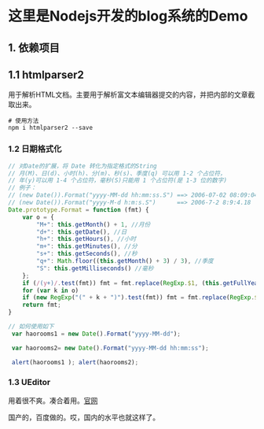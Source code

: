 # 这里是Nodejs开发的blog系统的Demo


## 1. 依赖项目

## 1.1 htmlparser2 

用于解析HTML文档。主要用于解析富文本编辑器提交的内容，并把内部的文章截取出来。

```shell
# 使用方法
npm i htmlparser2 --save
```

### 1.2 日期格式化


```javascript
// 对Date的扩展，将 Date 转化为指定格式的String
// 月(M)、日(d)、小时(h)、分(m)、秒(s)、季度(q) 可以用 1-2 个占位符， 
// 年(y)可以用 1-4 个占位符，毫秒(S)只能用 1 个占位符(是 1-3 位的数字) 
// 例子： 
// (new Date()).Format("yyyy-MM-dd hh:mm:ss.S") ==> 2006-07-02 08:09:04.423 
// (new Date()).Format("yyyy-M-d h:m:s.S")      ==> 2006-7-2 8:9:4.18 
Date.prototype.Format = function (fmt) {  
    var o = {
        "M+": this.getMonth() + 1, //月份 
        "d+": this.getDate(), //日 
        "h+": this.getHours(), //小时 
        "m+": this.getMinutes(), //分 
        "s+": this.getSeconds(), //秒 
        "q+": Math.floor((this.getMonth() + 3) / 3), //季度 
        "S": this.getMilliseconds() //毫秒 
    };
    if (/(y+)/.test(fmt)) fmt = fmt.replace(RegExp.$1, (this.getFullYear() + "").substr(4 - RegExp.$1.length));
    for (var k in o)
    if (new RegExp("(" + k + ")").test(fmt)) fmt = fmt.replace(RegExp.$1, (RegExp.$1.length == 1) ? (o[k]) : (("00" + o[k]).substr(("" + o[k]).length)));
    return fmt;
}

// 如何使用如下
 var haorooms1 = new Date().Format("yyyy-MM-dd");

 var haorooms2= new Date().Format("yyyy-MM-dd hh:mm:ss");

 alert(haorooms1 ); alert(haorooms2);

```

### 1.3 UEditor

用着很不爽。凑合着用。[官网](http://ueditor.baidu.com/website/)

国产的，百度做的。哎，国内的水平也就这样了。


